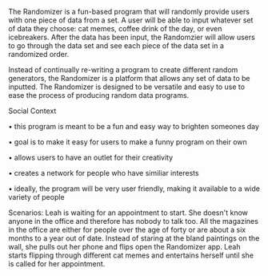 The Randomizer is a fun-based program that will randomly provide users with one piece of data from a set. A user will be able to input whatever set of data they choose: cat memes, coffee drink of the day, or even icebreakers.  After the data has been input, the Randomzier will allow users to go through the data set and see each piece of the data set in a randomized order.

Instead of continually re-writing a program to create different random generators, the Randomizer is a platform that allows any set of data to be inputted. The Randomizer is designed to be versatile and easy to use to ease the process of producing random data programs.

Social Context

• this program is meant to be a fun and easy way to brighten someones day 

• goal is to make it easy for users to make a funny program on their own

• allows users to have an outlet for their creativity

• creates a network for people who have similiar interests

• ideally, the program will be very user friendly, making it available to a wide variety of people

Scenarios:
Leah is waiting for an appointment to start. She doesn't know anyone in the office and therefore has nobody to talk too. All the magazines in the office are either for people over the age of forty or are about a six months to a year out of date. Instead of staring at the bland paintings on the wall, she pulls out her phone and flips open the Randomizer app. Leah starts flipping through different cat memes and entertains herself until she is called for her appointment. 
